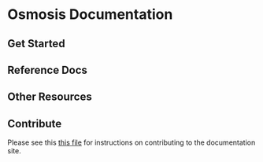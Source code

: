 
# Osmosis  Documentation

## Get Started

## Reference Docs

## Other Resources


## Contribute

Please see this [this file](https://github.com/osmosis/osmosis/blob/main/docs/src/DOCS_README.md) for instructions on contributing to the documentation site.
